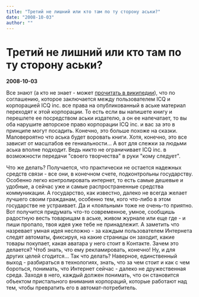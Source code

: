 ```yaml
---
title: "Третий не лишний или кто там по ту сторону аськи?"
date: "2008-10-03"
author: ""
---
```


# Третий не лишний или кто там по ту сторону аськи?

**2008-10-03** 

Все знают (а кто не знает - может [прочитать в википедии](http://ru.wikipedia.org/wiki/Icq)), что по соглашению, которое заключается между пользователем ICQ и корпорацией ICQ inc. все права на опубликованный в аське материал переходят к этой корпорации. То есть если вы напишете книгу и перешлете ее посредством аськи издателю, а он ее напечатает, то вы оба нарушите авторское право корпорации ICQ inc. и вас за это в принципе могут посадить. Конечно, это больше похоже на сказки. Маловероятно что аська будет воровать книги. Хотя, конечно, это все зависит от масштабов ее гениальности... А вот для слежки за людьми аська вполне подходит. Ведь никто не ограничивает ICQ inc. в возможности передачи "своего творчества" в руки "кому следует".

Что же делать? Получается, что практически не остается надежных средств связи - все они, в конечном счете, подконтрольны государству. Особенно легко контролировать интернет, то есть самые дешевые и удобные, а сейчас уже и самые распространенные средства коммуникации. А государство, как известно, далеко не всегда желает лучшего своим гражданам, особенно тем, кого что-либо в этом государстве не устраивает. Да и «лояльным» тоже не очень-то приятно. Вот получится придумать что-то современное, умное, сообщишь радостную весть товарищам в аське, живом журнале или еще где - и пиши пропало, твоя идея уже тебе не принадлежит. А заметить что назревает умная идея несложно - за каждым пользователем Интернета следят автоматы, фиксируя, на какие страницы он заходит, какие товары покупает, какая аватара у него стоит в Контакте. Зачем это делается? Чтоб знать, что ему рекламировать, конечно! Ну, и для других целей сгодится... Так что делать? Наверное, единственный выход - разбираться в технологиях, знать, что за чем стоит и как с чем бороться, понимать, что Интернет сейчас - далеко не дружественная среда. Заходя в него, каждый должен понимать, что он становится объектом пристального внимания корпораций, которые работают над тем, чтобы превратить его в автомат-потребитель.